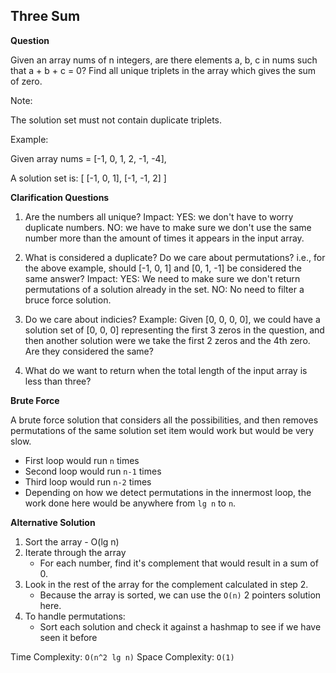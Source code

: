 <h2>Three Sum</h2>

**Question**

Given an array nums of n integers, are there elements a, b, c in nums such that a + b + c = 0? Find all unique triplets in the array which gives the sum of zero.

Note:

The solution set must not contain duplicate triplets.

Example:

Given array nums = [-1, 0, 1, 2, -1, -4],

A solution set is:
[
  [-1, 0, 1],
  [-1, -1, 2]
]

**Clarification Questions**

1) Are the numbers all unique? 
   Impact: YES: we don't have to worry duplicate numbers.
           NO: we have to make sure we don't use the same number more than the amount
           of times it appears in the input array.

2) What is considered a duplicate? Do we care about permutations? i.e., for the above example, should [-1, 0, 1]
   and [0, 1, -1] be considered the same answer?
   Impact: YES: We need to make sure we don't return permutations of a solution already in the set.
           NO: No need to filter a bruce force solution.

3) Do we care about indicies?
   Example: Given [0, 0, 0, 0], we could have a solution set of [0, 0, 0] representing the first 3 zeros in the question, and then another solution were we take the first 2 zeros and the 4th zero. Are they considered the
   same?

4) What do we want to return when the total length of the input array is less than three?

**Brute Force**

A brute force solution that considers all the possibilities, and then removes permutations
of the same solution set item would work but would be very slow.

- First loop would run ```n``` times
- Second loop would run ```n-1``` times
- Third loop would run ```n-2``` times
- Depending on how we detect permutations in the innermost loop, the work done here would 
  be anywhere from ```lg n``` to ```n```.

**Alternative Solution**

1) Sort the array - O(lg n)
2) Iterate through the array
    - For each number, find it's complement that would result in a sum of 0.
3) Look in the rest of the array for the complement calculated in step 2.
    - Because the array is sorted, we can use the ```O(n)``` 2 pointers solution here.
4) To handle permutations:
    - Sort each solution and check it against a hashmap to see if we have seen it before

Time Complexity: ```O(n^2 lg n)```
Space Complexity: ```O(1)```